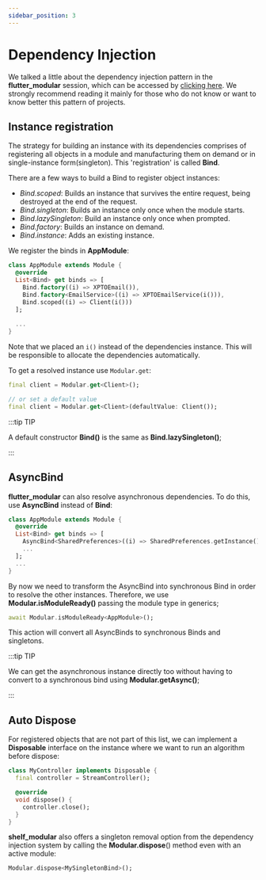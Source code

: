 ```yaml
---
sidebar_position: 3
---
```


# Dependency Injection

We talked a little about the dependency injection pattern in the **flutter_modular** session, which can be accessed by [clicking here](https://modular.flutterando.com.br). We strongly recommend reading it mainly for those who do not know or want to know better this pattern of projects.

## Instance registration

The strategy for building an instance with its dependencies comprises of registering all objects in a module and
manufacturing them on demand or in single-instance form(singleton). This 'registration' is called **Bind**.

There are a few ways to build a Bind to register object instances:


- *Bind.scoped*: Builds an instance that survives the entire request, being destroyed at the end of the request.
- *Bind.singleton*: Builds an instance only once when the module starts.
- *Bind.lazySingleton*: Build an instance only once when prompted.
- *Bind.factory*: Builds an instance on demand.
- *Bind.instance*: Adds an existing instance.

We register the binds in **AppModule**:

```dart
class AppModule extends Module {
  @override
  List<Bind> get binds => [
    Bind.factory((i) => XPTOEmail()),
    Bind.factory<EmailService>((i) => XPTOEmailService(i())),
    Bind.scoped((i) => Client(i()))
  ];
  
  ...
}
```
Note that we placed an `i()` instead of the dependencies instance. This will be responsible to allocate the
dependencies automatically.

To get a resolved instance use `Modular.get`:

```dart
final client = Modular.get<Client>();

// or set a default value
final client = Modular.get<Client>(defaultValue: Client());
```

:::tip TIP

A default constructor **Bind()** is the same as **Bind.lazySingleton()**;

:::

## AsyncBind

**flutter_modular** can also resolve asynchronous dependencies. To do this, use **AsyncBind** instead of **Bind**:

```dart
class AppModule extends Module {
  @override
  List<Bind> get binds => [
    AsyncBind<SharedPreferences>((i) => SharedPreferences.getInstance()),
    ...
  ];
  ...
}
```

By now we need to transform the AsyncBind into synchronous Bind in order to resolve the other instances. Therefore, 
we use **Modular.isModuleReady()** passing the module type in generics;

```dart
await Modular.isModuleReady<AppModule>();
```
This action will convert all AsyncBinds to synchronous Binds and singletons.

:::tip TIP

We can get the asynchronous instance directly too without having to convert to a synchronous bind using
**Modular.getAsync()**;

:::

## Auto Dispose

For registered objects that are not part of this list, we can implement a **Disposable** interface on the instance where we want to run an algorithm before dispose:

```dart
class MyController implements Disposable {
  final controller = StreamController();

  @override
  void dispose() {
    controller.close();
  }
}
```

**shelf_modular** also offers a singleton removal option from the dependency injection system 
by calling the **Modular.dispose**() method even with an active module:

```dart
Modular.dispose<MySingletonBind>();
```

